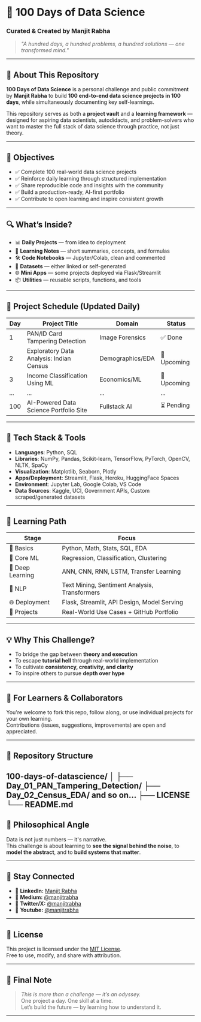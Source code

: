 # 🚀 100 Days of Data Science  
### Curated & Created by Manjit Rabha  

> *"A hundred days, a hundred problems, a hundred solutions — one transformed mind."*

---

## 📘 About This Repository  

**100 Days of Data Science** is a personal challenge and public commitment by **Manjit Rabha** to build **100 end-to-end data science projects in 100 days**, while simultaneously documenting key self-learnings.  

This repository serves as both a **project vault** and a **learning framework** — designed for aspiring data scientists, autodidacts, and problem-solvers who want to master the full stack of data science through practice, not just theory.

---

## 🎯 Objectives  

- ✅ Complete 100 real-world data science projects  
- ✅ Reinforce daily learning through structured implementation  
- ✅ Share reproducible code and insights with the community  
- ✅ Build a production-ready, AI-first portfolio  
- ✅ Contribute to open learning and inspire consistent growth  

---

## 🔍 What’s Inside?  

- 📊 **Daily Projects** — from idea to deployment  
- 🧠 **Learning Notes** — short summaries, concepts, and formulas  
- 🛠️ **Code Notebooks** — Jupyter/Colab, clean and commented  
- 📁 **Datasets** — either linked or self-generated  
- 🌐 **Mini Apps** — some projects deployed via Flask/Streamlit  
- 📦 **Utilities** — reusable scripts, functions, and tools  

---

## 📅 Project Schedule (Updated Daily)

| Day | Project Title                             | Domain             | Status   |
|-----|-------------------------------------------|--------------------|----------|
| 1   | PAN/ID Card Tampering Detection           | Image Forensics    | ✅ Done   |
| 2   | Exploratory Data Analysis: Indian Census  | Demographics/EDA   | 🔄 Upcoming |
| 3   | Income Classification Using ML            | Economics/ML       | 🔄 Upcoming |
| ... | ...                                       | ...                | ...      |
| 100 | AI-Powered Data Science Portfolio Site    | Fullstack AI       | ⏳ Pending |

---

## 🧭 Tech Stack & Tools

- **Languages**: Python, SQL  
- **Libraries**: NumPy, Pandas, Scikit-learn, TensorFlow, PyTorch, OpenCV, NLTK, SpaCy  
- **Visualization**: Matplotlib, Seaborn, Plotly  
- **Apps/Deployment**: Streamlit, Flask, Heroku, HuggingFace Spaces  
- **Environment**: Jupyter Lab, Google Colab, VS Code  
- **Data Sources**: Kaggle, UCI, Government APIs, Custom scraped/generated datasets  

---

## 🧱 Learning Path

| Stage | Focus                                |
|-------|--------------------------------------|
| 📘 Basics       | Python, Math, Stats, SQL, EDA              |
| 🤖 Core ML      | Regression, Classification, Clustering     |
| 🧠 Deep Learning| ANN, CNN, RNN, LSTM, Transfer Learning     |
| 💬 NLP          | Text Mining, Sentiment Analysis, Transformers |
| 🌐 Deployment   | Flask, Streamlit, API Design, Model Serving |
| 🧩 Projects     | Real-World Use Cases + GitHub Portfolio     |

---

## 💡 Why This Challenge?  

- To bridge the gap between **theory and execution**  
- To escape **tutorial hell** through real-world implementation  
- To cultivate **consistency, creativity, and clarity**  
- To inspire others to pursue **depth over hype**

---

## 🤝 For Learners & Collaborators  

You're welcome to fork this repo, follow along, or use individual projects for your own learning.  
Contributions (issues, suggestions, improvements) are open and appreciated.  

---

## 📂 Repository Structure

100-days-of-datascience/
│
├── Day_01_PAN_Tampering_Detection/
├── Day_02_Census_EDA/ and so on...
├── LICENSE
└── README.md
---

## 🧠 Philosophical Angle  

Data is not just numbers — it's narrative.  
This challenge is about learning to **see the signal behind the noise**, to **model the abstract**, and to **build systems that matter**.

---

## 📢 Stay Connected  

- 🔗 **LinkedIn:** [Manjit Rabha](https://linkedin.com/in/manjitrabhaa)  
- 🧠 **Medium:** [@manjitrabha](https://medium.com/@manjitrabhaa)  
- 💬 **Twitter/X:** [@manjitrabha](https://twitter.com/manjitrabhaa)
-  💬 **Youtube:** [@manjitrabha](https://youtube.com/@manjitrabhaa)  

---

## 📄 License  

This project is licensed under the [MIT License](LICENSE).  
Free to use, modify, and share with attribution.

---

## 🧭 Final Note  

> *This is more than a challenge — it’s an odyssey.*  
> One project a day. One skill at a time.  
> Let’s build the future — by learning how to understand it.

---

